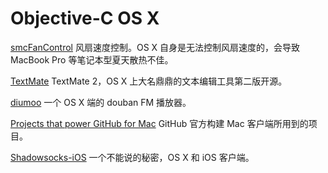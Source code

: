 Objective-C OS X
================

[smcFanControl](https://github.com/Ju2ender/smcFanControl)
风扇速度控制。OS X 自身是无法控制风扇速度的，会导致 MacBook Pro 等笔记本型夏天散热不佳。

[TextMate](https://github.com/textmate/textmate)
TextMate 2，OS X 上大名鼎鼎的文本编辑工具第二版开源。

[diumoo](https://github.com/Ju2ender/diumoo)
一个 OS X 端的 douban FM 播放器。

[Projects that power GitHub for Mac](https://github.com/showcases/projects-that-power-github-for-mac)
GitHub 官方构建 Mac 客户端所用到的项目。

[Shadowsocks-iOS](https://github.com/Ju2ender/shadowsocks-iOS)
一个不能说的秘密，OS X 和 iOS 客户端。
